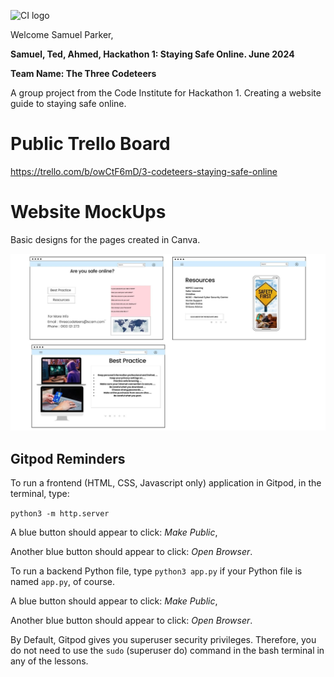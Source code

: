 ![CI logo](https://codeinstitute.s3.amazonaws.com/fullstack/ci_logo_small.png)

Welcome Samuel Parker,

**Samuel, Ted, Ahmed, Hackathon 1: Staying Safe Online. June 2024**

**Team Name: The Three Codeteers**

A group project from the Code Institute for Hackathon 1. Creating a website guide to staying safe online.

# Public Trello Board
https://trello.com/b/owCtF6mD/3-codeteers-staying-safe-online


# Website MockUps

Basic designs for the pages created in Canva. 

<img src="Projectassets/Website MockUps.jpg">

## Gitpod Reminders

To run a frontend (HTML, CSS, Javascript only) application in Gitpod, in the terminal, type:

`python3 -m http.server`

A blue button should appear to click: _Make Public_,

Another blue button should appear to click: _Open Browser_.

To run a backend Python file, type `python3 app.py` if your Python file is named `app.py`, of course.

A blue button should appear to click: _Make Public_,

Another blue button should appear to click: _Open Browser_.

By Default, Gitpod gives you superuser security privileges. Therefore, you do not need to use the `sudo` (superuser do) command in the bash terminal in any of the lessons.

